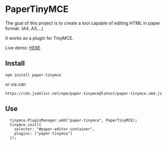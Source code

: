 # PaperTinyMCE

The goal of this project is to create a tool capable of editing HTML in paper format. (A4, A3,…)

It works as a plugin for TinyMCE.

Live demo: [HERE](https://juancamejoalarcon.github.io/paper-tinymce/live-demo/)

## Install

```
npm install paper-tinymce
```

or via cdn

```
https://cdn.jsdelivr.net/npm/paper-tinymce@latest/paper-tinymce.umd.js
```


## Use

```
  tinymce.PluginManager.add("paper-tinymce", PaperTinyMCE);
  tinymce.init({
    selector: "#paper-editor-container",
    plugins: ["paper-tinymce"]
  });
```